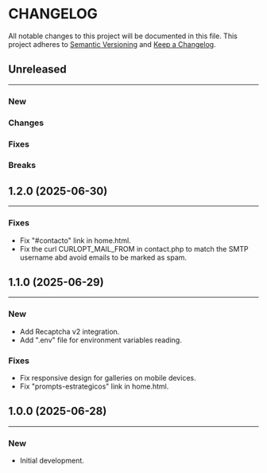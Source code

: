 # CHANGELOG

All notable changes to this project will be documented in this file.
This project adheres to [Semantic Versioning](http://semver.org/) and [Keep a Changelog](http://keepachangelog.com/).



## Unreleased
---

### New

### Changes

### Fixes

### Breaks


## 1.2.0 (2025-06-30)
---

### Fixes
- Fix "#contacto" link in home.html.
- Fix the curl CURLOPT_MAIL_FROM in contact.php to match the SMTP username abd avoid emails to be marked as spam.


## 1.1.0 (2025-06-29)
---

### New
- Add Recaptcha v2 integration.
- Add ".env" file for environment variables reading.

### Fixes
- Fix responsive design for galleries on mobile devices.
- Fix "prompts-estrategicos" link in home.html.

## 1.0.0 (2025-06-28)
---

### New
- Initial development.
